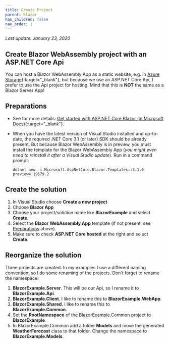 ```yaml
---
title: Create Project
parent: Blazor
has_children: false
nav_order: 1
---
```


_Last update: January 23, 2020_

## Create Blazor WebAssembly project with an ASP.NET Core Api

You can host a Blazor WebAssembly App as a static website, e.g. in [Azure Storage](https://docs.microsoft.com/en-us/azure/storage/blobs/storage-blob-static-website){:target="_blank"}, but because we use an ASP.NET Core Api, I prefer to use the Api project for hosting. Mind that this is **NOT** the same as a Blazor Server App!

## Preparations

* See for more details: [Get started with ASP.NET Core Blazor (in Microsoft Docs)](https://docs.microsoft.com/en-us/aspnet/core/blazor/get-started){:target="_blank"}.

* When you have the latest version of Visual Studio installed and up-to-date, the required .NET Core 3.1 (or later) SDK should be already present. But because Blazor WebAssembly is in preview, you must install the template for the Blazor WebAssembly App (_you might even need to reinstall it after a Visual Studio update_). Run in a command prompt:

   ```
   dotnet new -i Microsoft.AspNetCore.Blazor.Templates::3.1.0-preview4.19579.2
   ```

## Create the solution

1. In Visual Studio choose **Create a new project**
1. Choose **Blazor App**
1. Choose your project/solution name like **BlazorExample** and select **Create**.
1. Select the **Blazor WebAssembly App** template (if not present, see [Preparations](#Preparations) above).
1. Make sure to check **ASP.NET Core hosted** at the right and select **Create**.

## Reorganize the solution

Three projects are created. In my examples I use a different naming convention, so I do some renaming of the projects. Don't forget to rename the namespace!

1. **BlazorExample.Server**. This will be our Api, so I rename it to **BlazorExample.Api**.
1. **BlazorExample.Client**. I like to rename this to **BlazorExample.WebApp**.
1. **BlazorExample.Shared**. I like to rename this to **BlazorExample.Common**.
1. Set the **RootNamespace** of the BlazorExample.Common project to **BlazorExample**.
1. In BlazorExample.Common add a folder **Models** and move the generated **WeatherForecast** class to that folder. Change the namespace to **BlazorExample.Models**.

